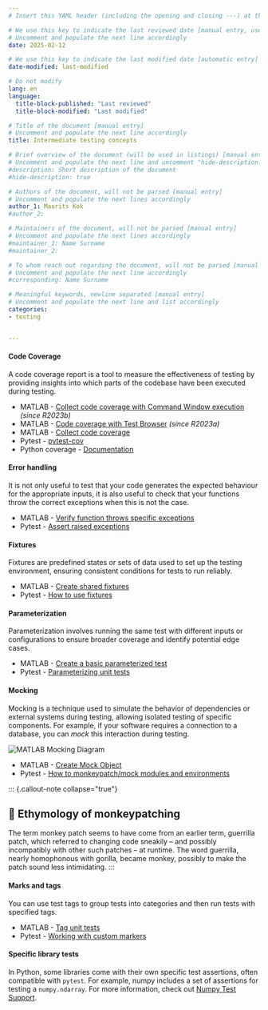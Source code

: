 ```yaml
---
# Insert this YAML header (including the opening and closing ---) at the beginning of the document and fill it out accordingly

# We use this key to indicate the last reviewed date [manual entry, use YYYY-MM-DD]
# Uncomment and populate the next line accordingly
date: 2025-02-12

# We use this key to indicate the last modified date [automatic entry]
date-modified: last-modified

# Do not modify
lang: en
language: 
  title-block-published: "Last reviewed"
  title-block-modified: "Last modified"

# Title of the document [manual entry]
# Uncomment and populate the next line accordingly
title: Intermediate testing concepts

# Brief overview of the document (will be used in listings) [manual entry]
# Uncomment and populate the next line and uncomment "hide-description: true".
#description: Short description of the document
#hide-description: true

# Authors of the document, will not be parsed [manual entry]
# Uncomment and populate the next lines accordingly
author_1: Maurits Kok
#author_2:

# Maintainers of the document, will not be parsed [manual entry]
# Uncomment and populate the next lines accordingly
#maintainer_1: Name Surname
#maintainer_2:

# To whom reach out regarding the document, will not be parsed [manual entry]
# Uncomment and populate the next line accordingly
#corresponding: Name Surname

# Meaningful keywords, newline separated [manual entry]
# Uncomment and populate the next line and list accordingly
categories: 
- testing 


---
```


#### Code Coverage
A code coverage report is a tool to measure the effectiveness of testing by providing insights into which parts of the codebase have been executed during testing. 

- MATLAB - [Collect code coverage with Command Window execution](https://nl.mathworks.com/help/matlab/ref/runtests.html#d126e1481788) *(since R2023b)*
- MATLAB - [Code coverage with Test Browser](https://nl.mathworks.com/help/matlab/ref/testbrowser-app.html#:~:text=Generate%20Code%20Coverage%20Report) *(since R2023a)*
- MATLAB - [Collect code coverage](https://nl.mathworks.com/help/matlab/matlab_prog/collect-statement-and-function-coverage-metrics-for-matlab-source-code.html)
- Pytest -  [pytest-cov](https://pypi.org/project/pytest-cov/)
- Python coverage - [Documentation](https://coverage.readthedocs.io/en/latest/)

#### Error handling
It is not only useful to test that your code generates the expected behaviour for the appropriate inputs, it is also useful to check that your functions throw the correct exceptions when this is not the case.

- MATLAB - [Verify function throws specific exceptions](https://nl.mathworks.com/help/matlab/ref/matlab.unittest.qualifications.verifiable.verifyerror.html)
- Pytest - [Assert raised exceptions](https://docs.pytest.org/en/stable/how-to/assert.html#assertraises)

#### Fixtures 
Fixtures are predefined states or sets of data used to set up the testing environment, ensuring consistent conditions for tests to run reliably.
    
- MATLAB - [Create shared fixtures](https://nl.mathworks.com/help/matlab/matlab_prog/write-test-using-shared-fixtures.html)
- Pytest - [How to use fixtures](https://docs.pytest.org/en/7.1.x/how-to/fixtures.html)
    
#### Parameterization
Parameterization involves running the same test with different inputs or configurations to ensure broader coverage and identify potential edge cases.
    
- MATLAB - [Create a basic parameterized test](https://nl.mathworks.com/help/matlab/matlab_prog/create-basic-parameterized-test.html)
- Pytest - [Parameterizing unit tests](https://carpentries-incubator.github.io/python-intermediate-development/22-scaling-up-unit-testing/index.html#parameterising-our-unit-tests)


#### Mocking
Mocking is a technique used to simulate the behavior of dependencies or external systems during testing, allowing isolated testing of specific components. For example, if your software requires a connection to a database, you can *mock* this interaction during testing.

![MATLAB Mocking Diagram](https://nl.mathworks.com/help/matlab/mocking_overview.png)

- MATLAB - [Create Mock Object](https://nl.mathworks.com/help/matlab/matlab_prog/create-mock-object.html)
- Pytest - [How to monkeypatch/mock modules and environments](https://docs.pytest.org/en/latest/how-to/monkeypatch.html)

::: {.callout-note collapse="true"} 
## 🐒 Ethymology of monkeypatching
The term monkey patch seems to have come from an earlier term, guerrilla patch, which referred to changing code sneakily – and possibly incompatibly with other such patches – at runtime. The word guerrilla, nearly homophonous with gorilla, became monkey, possibly to make the patch sound less intimidating.
:::

#### Marks and tags
You can use test tags to group tests into categories and then run tests with specified tags.

- MATLAB - [Tag unit tests](https://nl.mathworks.com/help/matlab/matlab_prog/tag-unit-tests.html)
- Pytest - [Working with custom markers](https://docs.pytest.org/en/7.1.x/example/markers.html)


#### Specific library tests
In Python, some libraries come with their own specific test assertions, often compatible with `pytest`. For example, numpy includes a set of assertions for testing a `numpy.ndarray`. For more information, check out [Numpy Test Support](https://numpy.org/doc/stable/reference/routines.testing.html).

